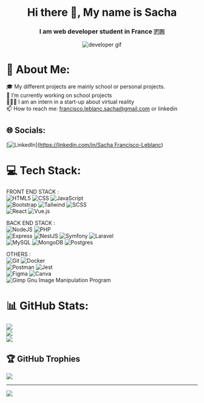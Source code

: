 <h1 align='center'>Hi there 👋, My name is Sacha</h1> 
<h3 align="center">I am web developer student in France 🇫🇷</h3> 
<p align="center"><img src="https://media4.giphy.com/media/qgQUggAC3Pfv687qPC/giphy.gif?cid=ecf05e47lwi36ebl6068744b235k2g6yoygdr8ddnvx03a68&rid=giphy.gif" alt="developer gif" /></p>

# 💫 About Me:
🎓 My different projects are mainly school or personal projects.<br>🔭 I’m currently working on school projects<br>👨🏻‍💻 I am an intern in a start-up about virtual reality<br>📫 How to reach me: francisco.leblanc.sacha@gmail.com or linkedin


## 🌐 Socials:
[![LinkedIn](https://img.shields.io/badge/LinkedIn-%230077B5.svg?logo=linkedin&logoColor=white)]([https://linkedin.com/in/Sacha Francisco-Leblanc](https://www.linkedin.com/in/sacha-francisco-leblanc-0017271b1/)) 

# 💻 Tech Stack:

FRONT END STACK : <br/>
![HTML5](https://img.shields.io/badge/html5-%23E34F26.svg?style=for-the-badge&logo=html5&logoColor=white) 
![CSS](https://img.shields.io/badge/css3-%23026AA7.svg?style=for-the-badge&logo=html5&logoColor=white) 
![JavaScript](https://img.shields.io/badge/javascript-%23323330.svg?style=for-the-badge&logo=javascript&logoColor=%23F7DF1E) 
<br/>
![Bootstrap](https://img.shields.io/badge/bootstrap-%23773177.svg?style=for-the-badge&logo=bootstrap&logoColor=white) 
![Tailwind](https://img.shields.io/badge/tailwind-%2306B6D4.svg?style=for-the-badge&logo=tailwindcss&logoColor=white) 
![SCSS](https://img.shields.io/badge/sass-%23E23237.svg?style=for-the-badge&logo=sass&logoColor=white) 
<br/>
![React](https://img.shields.io/badge/react-%2320232a.svg?style=for-the-badge&logo=react&logoColor=%2361DAFB)
![Vue.js](https://img.shields.io/badge/vuejs-%2335495e.svg?style=for-the-badge&logo=vuedotjs&logoColor=%234FC08D) 


BACK END STACK : <br/>
![NodeJS](https://img.shields.io/badge/node.js-6DA55F?style=for-the-badge&logo=node.js&logoColor=white) 
![PHP](https://img.shields.io/badge/php-%23777BB4.svg?style=for-the-badge&logo=php&logoColor=white)
<br/>
![Express](https://img.shields.io/badge/express-%23000000.svg?style=for-the-badge&logo=express&logoColor=white) 
![NestJS](https://img.shields.io/badge/nestjs-%23E0234E.svg?style=for-the-badge&logo=nestjs&logoColor=white) 
![Symfony](https://img.shields.io/badge/symfony-%23000000.svg?style=for-the-badge&logo=symfony&logoColor=white) 
![Laravel](https://img.shields.io/badge/laravel-%23FF2D20.svg?style=for-the-badge&logo=laravel&logoColor=white) 
<br/>
![MySQL](https://img.shields.io/badge/mysql-%2300f.svg?style=for-the-badge&logo=mysql&logoColor=white) 
![MongoDB](https://img.shields.io/badge/MongoDB-%234ea94b.svg?style=for-the-badge&logo=mongodb&logoColor=white) 
![Postgres](https://img.shields.io/badge/postgres-%23316192.svg?style=for-the-badge&logo=postgresql&logoColor=white) 


OTHERS : <br/>
![Git](https://img.shields.io/badge/git-%23F05032.svg?style=for-the-badge&logo=git&logoColor=white)
![Docker](https://img.shields.io/badge/docker-%230db7ed.svg?style=for-the-badge&logo=docker&logoColor=white) 
<br/>
![Postman](https://img.shields.io/badge/Postman-FF6C37?style=for-the-badge&logo=postman&logoColor=white) 
![Jest](https://img.shields.io/badge/jest-%23C21325.svg?style=for-the-badge&logo=jest&logoColor=white) 
<br/>
![Figma](https://img.shields.io/badge/figma-%23F24E1E.svg?style=for-the-badge&logo=figma&logoColor=white) 
![Canva](https://img.shields.io/badge/Canva-%2300C4CC.svg?style=for-the-badge&logo=Canva&logoColor=white) 	
![Gimp Gnu Image Manipulation Program](https://img.shields.io/badge/Gimp-657D8B?style=for-the-badge&logo=gimp&logoColor=FFFFFF) 



# 📊 GitHub Stats:
![](https://github-readme-stats.vercel.app/api?username=FranciscoSacha&theme=dark&hide_border=false&include_all_commits=false&count_private=true)<br/>
![](https://github-readme-streak-stats.herokuapp.com/?user=FranciscoSacha&theme=dark&hide_border=false)<br/>
![](https://github-readme-stats.vercel.app/api/top-langs/?username=FranciscoSacha&theme=dark&hide_border=false&include_all_commits=false&count_private=true&layout=compact)

## 🏆 GitHub Trophies
![](https://github-profile-trophy.vercel.app/?username=FranciscoSacha&theme=gruvbox&no-frame=false&no-bg=true&margin-w=4)

---
[![](https://visitcount.itsvg.in/api?id=FranciscoSacha&icon=0&color=2)](https://visitcount.itsvg.in)

<!-- Proudly created with GPRM ( https://gprm.itsvg.in ) -->
